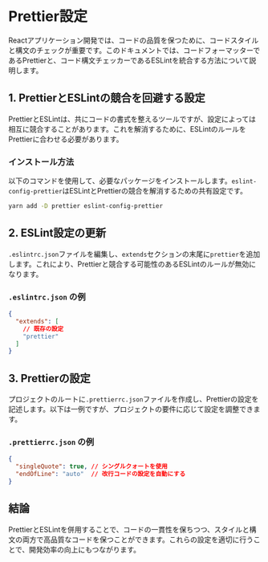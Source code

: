 # Prettier設定

Reactアプリケーション開発では、コードの品質を保つために、コードスタイルと構文のチェックが重要です。このドキュメントでは、コードフォーマッターであるPrettierと、コード構文チェッカーであるESLintを統合する方法について説明します。

## 1. PrettierとESLintの競合を回避する設定

PrettierとESLintは、共にコードの書式を整えるツールですが、設定によっては相互に競合することがあります。これを解消するために、ESLintのルールをPrettierに合わせる必要があります。

### インストール方法

以下のコマンドを使用して、必要なパッケージをインストールします。`eslint-config-prettier`はESLintとPrettierの競合を解消するための共有設定です。

```bash
yarn add -D prettier eslint-config-prettier
```

## 2. ESLint設定の更新

`.eslintrc.json`ファイルを編集し、`extends`セクションの末尾に`prettier`を追加します。これにより、Prettierと競合する可能性のあるESLintのルールが無効になります。

### `.eslintrc.json` の例

```json
{
  "extends": [
    // 既存の設定
    "prettier"
  ]
}
```

## 3. Prettierの設定

プロジェクトのルートに`.prettierrc.json`ファイルを作成し、Prettierの設定を記述します。以下は一例ですが、プロジェクトの要件に応じて設定を調整できます。

### `.prettierrc.json` の例

```json
{
  "singleQuote": true, // シングルクォートを使用
  "endOfLine": "auto"  // 改行コードの設定を自動にする
}
```

## 結論

PrettierとESLintを併用することで、コードの一貫性を保ちつつ、スタイルと構文の両方で高品質なコードを保つことができます。これらの設定を適切に行うことで、開発効率の向上にもつながります。
